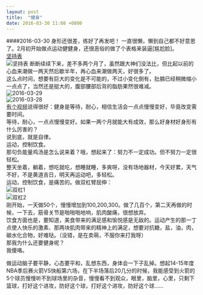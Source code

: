 ```yaml
---
layout: post
title:  "健身"
date: 2016-03-30 11:08 +0800
---
```

####2016-03-30 身形还很差，练好了再发吧！
一直很懒，懒到自己都不好意思了。2月初开始做点运动健健身，还很恶俗的做了个表格来装逼[尴尬脸]。  
[坚持表](https://docs.google.com/spreadsheets/d/11uC6EdN4ofFRy84qfyGgWdGEqW57TLrArTYt8BTf8JA/edit#gid=536255186)  
![坚持表](https://raw.githubusercontent.com/qiuhaidong/qiuhaidong.github.com/source/source/images/gym01.png)
断断续续下来，差不多两个月了，虽然跟大神们没法比，但比起以前的心血来潮做一两天然后歇半年，再心血来潮做两天，好很多了。  
这么点时间，想要有巨大的变化是不可能的，不过小变化倒有，肚腩已经稍微缩小一点点了，当然还是挺大的，腹部腰部后背的脂肪果然很难减。  
![2016-03-29](https://raw.githubusercontent.com/qiuhaidong/qiuhaidong.github.com/source/source/images/gym02.jpg)  
![2016-03-28](https://raw.githubusercontent.com/qiuhaidong/qiuhaidong.github.com/source/source/images/gym03.jpg)  
[有个视频](http://weibo.com/p/23044409f2cbd438616826c6de59d0364bf3ea)说得很好：健身是等待，耐心，相信生活会一点点慢慢变好，毕竟改变需要时间。  
等待，耐心，一点点慢慢变好。如果一两个月就能大有成效，那么好身材好身形有什么厉害的？  
说到底，就是自律。  
运动，控制饮食。  
那句负能量鸡汤是怎么说来着？哦，想起来了：努力不一定成功。但不努力一定很轻松。  
整天坐着，躺着，想吃就吃，想睡就睡，多爽呀，没有场地器材，今天好累，天气不好，不是黄道吉日，明天再运动吧，多轻松。  
运动，控制饮食，是痛苦的。做双杠臂屈伸：  
![双杠1](https://raw.githubusercontent.com/qiuhaidong/qiuhaidong.github.com/source/source/images/gym04.jpeg)  
![双杠2](https://raw.githubusercontent.com/qiuhaidong/qiuhaidong.github.com/source/source/images/gym05.jpeg)  
刚开始，一天做50个，慢慢增加到100,200,300。做了几百个，第二天再做的时候，一下去，筋骨关节是啪啪啪地响，肌肉酸痛，很想放弃。  
饮食方面也是，要知道，美食带来的满足感和愉悦感是无敌的。运动产生的那一丁点使人快乐的激素、那两块肌肉带来的精神上的满足，想要对抗糖，盐，油，肉，碳水化合物，好难哒。（没错，是在卖萌，不服你来打我呀）  
那我为什么还要健身呢？  
我傻咯。


做运动脑子要平静，心态要平和，乱想东西，身体会一下子乱掉。想起14-15年度NBA季后赛火箭VS快船第六场，在下半场落后20几分的时候，我能感受到火箭的5个球员慢慢听不到球场里的杂音，慢慢看不到观众，眼里，脑里，心里，只剩下篮球，打好这个进攻，防好这个球，打好这个进攻，防好这个球……

